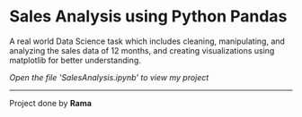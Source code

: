 # Sales Analysis using Python Pandas
A real world Data Science task which includes cleaning, manipulating, and analyzing the sales data of 12 months, and creating visualizations using matplotlib for better understanding.
 
*Open the file 'SalesAnalysis.ipynb' to view my project*

--------
Project done by **Rama**
